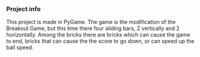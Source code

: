 ### Project info
This project is made in PyGame. The game is the modification of the Breakout Game, but this time there four sliding bars, 2 vertically and 2 horizontally. Among the bricks there are bricks which can cause the game to end, bricks that can cause the the score to go down, or can speed up the ball speed.
